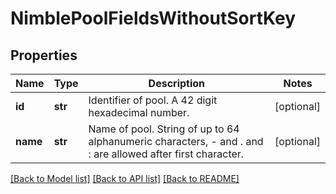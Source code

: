# NimblePoolFieldsWithoutSortKey

## Properties
Name | Type | Description | Notes
------------ | ------------- | ------------- | -------------
**id** | **str** | Identifier of pool. A 42 digit hexadecimal number. | [optional] 
**name** | **str** | Name of pool. String of up to 64 alphanumeric characters, - and . and : are allowed after first character. | [optional] 

[[Back to Model list]](../README.md#documentation-for-models) [[Back to API list]](../README.md#documentation-for-api-endpoints) [[Back to README]](../README.md)


